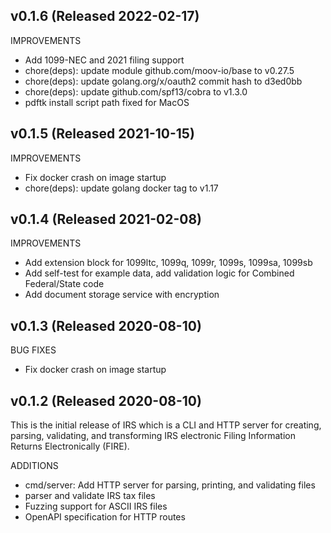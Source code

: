 ## v0.1.6 (Released 2022-02-17)

IMPROVEMENTS

- Add 1099-NEC and 2021 filing support
- chore(deps): update module github.com/moov-io/base to v0.27.5
- chore(deps): update golang.org/x/oauth2 commit hash to d3ed0bb
- chore(deps): update github.com/spf13/cobra to v1.3.0
- pdftk install script path fixed for MacOS

## v0.1.5 (Released 2021-10-15)

IMPROVEMENTS

- Fix docker crash on image startup
- chore(deps): update golang docker tag to v1.17

## v0.1.4 (Released 2021-02-08)

IMPROVEMENTS

- Add extension block for 1099ltc, 1099q, 1099r, 1099s, 1099sa, 1099sb
- Add self-test for example data, add validation logic for Combined Federal/State code
- Add document storage service with encryption

## v0.1.3 (Released 2020-08-10)

BUG FIXES

- Fix docker crash on image startup

## v0.1.2 (Released 2020-08-10)

This is the initial release of IRS which is a  CLI and HTTP server for creating, parsing, validating, and transforming IRS electronic Filing Information Returns Electronically (FIRE).

ADDITIONS

- cmd/server: Add HTTP server for parsing, printing, and validating files
- parser and validate IRS tax files
- Fuzzing support for ASCII IRS files
- OpenAPI specification for HTTP routes
